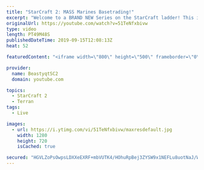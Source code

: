 ```yaml
---
title: "StarCraft 2: MASS Marines Basetrading!"
excerpt: "Welcome to a BRAND NEW Series on the StarCraft ladder! This is the \"Mass Marines to Grandmaster\" challenge, where the only attacking unit that I'm allowed to make is Marines - and that's it! I am allowed to make Medivacs just so that the gaemplay is not too monotonous, but I believe I could even make"
originalUrl: https://youtube.com/watch?v=51TeNfxbivw
type: video
length: PT49M48S
publishedDateTime: 2019-09-15T12:08:13Z
heat: 52

featuredContent: "<iframe width=\"800\" height=\"500\" frameborder=\"0\" src=\"https://www.youtube.com/embed/51TeNfxbivw\" allow=\"accelerometer; autoplay; encrypted-media; gyroscope; picture-in-picture\" allowfullscreen></iframe>"

provider:
  name: BeastyqtSC2
  domain: youtube.com

topics:
  - StarCraft 2
  - Terran
tags:
  - Live

images:
  - url: https://i.ytimg.com/vi/51TeNfxbivw/maxresdefault.jpg
    width: 1280
    height: 720
    isCached: true

secured: "HGVLZoPsOwpsLDXXeEXRF+mbVUTK4/HOhuRpBej3ZYSW9x1NEFLu8uotNaJ/WT+VztB+Jn8mluXNcXRwgcv4GWuT/Z5rMX8t7Iyhwk04+cc/s/paZYEe47fIaqiWTB4IHJ8/h5ssM8y8lxqPbHI4abLEJZZZXOdAkgpuO8IwjCBGw2YE2zVGNzjBFvIZ0BWqlgic4okrD5w7K3SIAKFhfOLz3hP5WMzVkQle0fXtF5qUHCUuiqi163AJTmlZuc4RZ0GhSWZq867+XoX2NGs7G6/VzqF64HcSv0hJ7BJn02t1PeJ2E1cZjpzj9g0k5l9MHCJyYH7pwRTggytfjkTG5b7WBt/eLWcREN7ZkjPUGD9Xl6etCbNX5K8MUOBe+aZ+0Urdgxxs58Im7wJQkO1plLt8dp22qxhOjGT9hkiU6cA=;Fi+MJM32LMhFxw0fjfiB6w=="
---
```


